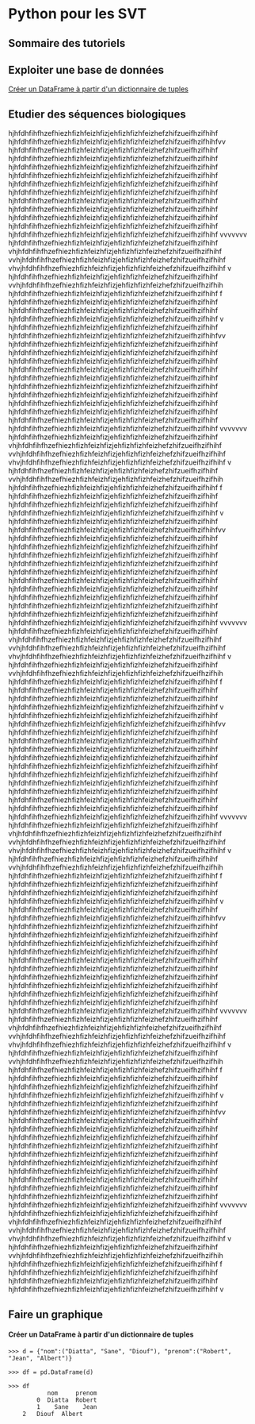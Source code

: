 # Python pour les SVT

## Sommaire des tutoriels

## Exploiter une base de données

[Créer un DataFrame à partir d'un dictionnaire de tuples](#créer_un_dataframe_à_partir_d’un_dictionnaire_de_tuples)

## Etudier des séquences biologiques

hjhfdhfihfhzefhiezhfizhfeizhfizjehfizhfizhfeizhefzhifzueifhzifhihf hjhfdhfihfhzefhiezhfizhfeizhfizjehfizhfizhfeizhefzhifzueifhzifhihfvv hjhfdhfihfhzefhiezhfizhfeizhfizjehfizhfizhfeizhefzhifzueifhzifhihf hjhfdhfihfhzefhiezhfizhfeizhfizjehfizhfizhfeizhefzhifzueifhzifhihf hjhfdhfihfhzefhiezhfizhfeizhfizjehfizhfizhfeizhefzhifzueifhzifhihf hjhfdhfihfhzefhiezhfizhfeizhfizjehfizhfizhfeizhefzhifzueifhzifhihf hjhfdhfihfhzefhiezhfizhfeizhfizjehfizhfizhfeizhefzhifzueifhzifhihf hjhfdhfihfhzefhiezhfizhfeizhfizjehfizhfizhfeizhefzhifzueifhzifhihf hjhfdhfihfhzefhiezhfizhfeizhfizjehfizhfizhfeizhefzhifzueifhzifhihf hjhfdhfihfhzefhiezhfizhfeizhfizjehfizhfizhfeizhefzhifzueifhzifhihf hjhfdhfihfhzefhiezhfizhfeizhfizjehfizhfizhfeizhefzhifzueifhzifhihf hjhfdhfihfhzefhiezhfizhfeizhfizjehfizhfizhfeizhefzhifzueifhzifhihf hjhfdhfihfhzefhiezhfizhfeizhfizjehfizhfizhfeizhefzhifzueifhzifhihf vvvvvvv hjhfdhfihfhzefhiezhfizhfeizhfizjehfizhfizhfeizhefzhifzueifhzifhihf vhjhfdhfihfhzefhiezhfizhfeizhfizjehfizhfizhfeizhefzhifzueifhzifhihf vvhjhfdhfihfhzefhiezhfizhfeizhfizjehfizhfizhfeizhefzhifzueifhzifhihf vhvjhfdhfihfhzefhiezhfizhfeizhfizjehfizhfizhfeizhefzhifzueifhzifhihf v hjhfdhfihfhzefhiezhfizhfeizhfizjehfizhfizhfeizhefzhifzueifhzifhihf vvhjhfdhfihfhzefhiezhfizhfeizhfizjehfizhfizhfeizhefzhifzueifhzifhih hjhfdhfihfhzefhiezhfizhfeizhfizjehfizhfizhfeizhefzhifzueifhzifhihf f hjhfdhfihfhzefhiezhfizhfeizhfizjehfizhfizhfeizhefzhifzueifhzifhihf hjhfdhfihfhzefhiezhfizhfeizhfizjehfizhfizhfeizhefzhifzueifhzifhihf hjhfdhfihfhzefhiezhfizhfeizhfizjehfizhfizhfeizhefzhifzueifhzifhihf v hjhfdhfihfhzefhiezhfizhfeizhfizjehfizhfizhfeizhefzhifzueifhzifhihf hjhfdhfihfhzefhiezhfizhfeizhfizjehfizhfizhfeizhefzhifzueifhzifhihfvv hjhfdhfihfhzefhiezhfizhfeizhfizjehfizhfizhfeizhefzhifzueifhzifhihf hjhfdhfihfhzefhiezhfizhfeizhfizjehfizhfizhfeizhefzhifzueifhzifhihf hjhfdhfihfhzefhiezhfizhfeizhfizjehfizhfizhfeizhefzhifzueifhzifhihf hjhfdhfihfhzefhiezhfizhfeizhfizjehfizhfizhfeizhefzhifzueifhzifhihf hjhfdhfihfhzefhiezhfizhfeizhfizjehfizhfizhfeizhefzhifzueifhzifhihf hjhfdhfihfhzefhiezhfizhfeizhfizjehfizhfizhfeizhefzhifzueifhzifhihf hjhfdhfihfhzefhiezhfizhfeizhfizjehfizhfizhfeizhefzhifzueifhzifhihf hjhfdhfihfhzefhiezhfizhfeizhfizjehfizhfizhfeizhefzhifzueifhzifhihf hjhfdhfihfhzefhiezhfizhfeizhfizjehfizhfizhfeizhefzhifzueifhzifhihf hjhfdhfihfhzefhiezhfizhfeizhfizjehfizhfizhfeizhefzhifzueifhzifhihf hjhfdhfihfhzefhiezhfizhfeizhfizjehfizhfizhfeizhefzhifzueifhzifhihf vvvvvvv hjhfdhfihfhzefhiezhfizhfeizhfizjehfizhfizhfeizhefzhifzueifhzifhihf vhjhfdhfihfhzefhiezhfizhfeizhfizjehfizhfizhfeizhefzhifzueifhzifhihf vvhjhfdhfihfhzefhiezhfizhfeizhfizjehfizhfizhfeizhefzhifzueifhzifhihf vhvjhfdhfihfhzefhiezhfizhfeizhfizjehfizhfizhfeizhefzhifzueifhzifhihf v hjhfdhfihfhzefhiezhfizhfeizhfizjehfizhfizhfeizhefzhifzueifhzifhihf vvhjhfdhfihfhzefhiezhfizhfeizhfizjehfizhfizhfeizhefzhifzueifhzifhih hjhfdhfihfhzefhiezhfizhfeizhfizjehfizhfizhfeizhefzhifzueifhzifhihf f hjhfdhfihfhzefhiezhfizhfeizhfizjehfizhfizhfeizhefzhifzueifhzifhihf hjhfdhfihfhzefhiezhfizhfeizhfizjehfizhfizhfeizhefzhifzueifhzifhihf hjhfdhfihfhzefhiezhfizhfeizhfizjehfizhfizhfeizhefzhifzueifhzifhihf v
hjhfdhfihfhzefhiezhfizhfeizhfizjehfizhfizhfeizhefzhifzueifhzifhihf hjhfdhfihfhzefhiezhfizhfeizhfizjehfizhfizhfeizhefzhifzueifhzifhihfvv hjhfdhfihfhzefhiezhfizhfeizhfizjehfizhfizhfeizhefzhifzueifhzifhihf hjhfdhfihfhzefhiezhfizhfeizhfizjehfizhfizhfeizhefzhifzueifhzifhihf hjhfdhfihfhzefhiezhfizhfeizhfizjehfizhfizhfeizhefzhifzueifhzifhihf hjhfdhfihfhzefhiezhfizhfeizhfizjehfizhfizhfeizhefzhifzueifhzifhihf hjhfdhfihfhzefhiezhfizhfeizhfizjehfizhfizhfeizhefzhifzueifhzifhihf hjhfdhfihfhzefhiezhfizhfeizhfizjehfizhfizhfeizhefzhifzueifhzifhihf hjhfdhfihfhzefhiezhfizhfeizhfizjehfizhfizhfeizhefzhifzueifhzifhihf hjhfdhfihfhzefhiezhfizhfeizhfizjehfizhfizhfeizhefzhifzueifhzifhihf hjhfdhfihfhzefhiezhfizhfeizhfizjehfizhfizhfeizhefzhifzueifhzifhihf hjhfdhfihfhzefhiezhfizhfeizhfizjehfizhfizhfeizhefzhifzueifhzifhihf hjhfdhfihfhzefhiezhfizhfeizhfizjehfizhfizhfeizhefzhifzueifhzifhihf vvvvvvv hjhfdhfihfhzefhiezhfizhfeizhfizjehfizhfizhfeizhefzhifzueifhzifhihf vhjhfdhfihfhzefhiezhfizhfeizhfizjehfizhfizhfeizhefzhifzueifhzifhihf vvhjhfdhfihfhzefhiezhfizhfeizhfizjehfizhfizhfeizhefzhifzueifhzifhihf vhvjhfdhfihfhzefhiezhfizhfeizhfizjehfizhfizhfeizhefzhifzueifhzifhihf v hjhfdhfihfhzefhiezhfizhfeizhfizjehfizhfizhfeizhefzhifzueifhzifhihf vvhjhfdhfihfhzefhiezhfizhfeizhfizjehfizhfizhfeizhefzhifzueifhzifhih hjhfdhfihfhzefhiezhfizhfeizhfizjehfizhfizhfeizhefzhifzueifhzifhihf f hjhfdhfihfhzefhiezhfizhfeizhfizjehfizhfizhfeizhefzhifzueifhzifhihf hjhfdhfihfhzefhiezhfizhfeizhfizjehfizhfizhfeizhefzhifzueifhzifhihf hjhfdhfihfhzefhiezhfizhfeizhfizjehfizhfizhfeizhefzhifzueifhzifhihf v
hjhfdhfihfhzefhiezhfizhfeizhfizjehfizhfizhfeizhefzhifzueifhzifhihf hjhfdhfihfhzefhiezhfizhfeizhfizjehfizhfizhfeizhefzhifzueifhzifhihfvv hjhfdhfihfhzefhiezhfizhfeizhfizjehfizhfizhfeizhefzhifzueifhzifhihf hjhfdhfihfhzefhiezhfizhfeizhfizjehfizhfizhfeizhefzhifzueifhzifhihf hjhfdhfihfhzefhiezhfizhfeizhfizjehfizhfizhfeizhefzhifzueifhzifhihf hjhfdhfihfhzefhiezhfizhfeizhfizjehfizhfizhfeizhefzhifzueifhzifhihf hjhfdhfihfhzefhiezhfizhfeizhfizjehfizhfizhfeizhefzhifzueifhzifhihf hjhfdhfihfhzefhiezhfizhfeizhfizjehfizhfizhfeizhefzhifzueifhzifhihf hjhfdhfihfhzefhiezhfizhfeizhfizjehfizhfizhfeizhefzhifzueifhzifhihf hjhfdhfihfhzefhiezhfizhfeizhfizjehfizhfizhfeizhefzhifzueifhzifhihf hjhfdhfihfhzefhiezhfizhfeizhfizjehfizhfizhfeizhefzhifzueifhzifhihf hjhfdhfihfhzefhiezhfizhfeizhfizjehfizhfizhfeizhefzhifzueifhzifhihf hjhfdhfihfhzefhiezhfizhfeizhfizjehfizhfizhfeizhefzhifzueifhzifhihf vvvvvvv hjhfdhfihfhzefhiezhfizhfeizhfizjehfizhfizhfeizhefzhifzueifhzifhihf vhjhfdhfihfhzefhiezhfizhfeizhfizjehfizhfizhfeizhefzhifzueifhzifhihf vvhjhfdhfihfhzefhiezhfizhfeizhfizjehfizhfizhfeizhefzhifzueifhzifhihf vhvjhfdhfihfhzefhiezhfizhfeizhfizjehfizhfizhfeizhefzhifzueifhzifhihf v hjhfdhfihfhzefhiezhfizhfeizhfizjehfizhfizhfeizhefzhifzueifhzifhihf vvhjhfdhfihfhzefhiezhfizhfeizhfizjehfizhfizhfeizhefzhifzueifhzifhih hjhfdhfihfhzefhiezhfizhfeizhfizjehfizhfizhfeizhefzhifzueifhzifhihf f hjhfdhfihfhzefhiezhfizhfeizhfizjehfizhfizhfeizhefzhifzueifhzifhihf hjhfdhfihfhzefhiezhfizhfeizhfizjehfizhfizhfeizhefzhifzueifhzifhihf hjhfdhfihfhzefhiezhfizhfeizhfizjehfizhfizhfeizhefzhifzueifhzifhihf v
hjhfdhfihfhzefhiezhfizhfeizhfizjehfizhfizhfeizhefzhifzueifhzifhihf hjhfdhfihfhzefhiezhfizhfeizhfizjehfizhfizhfeizhefzhifzueifhzifhihfvv hjhfdhfihfhzefhiezhfizhfeizhfizjehfizhfizhfeizhefzhifzueifhzifhihf hjhfdhfihfhzefhiezhfizhfeizhfizjehfizhfizhfeizhefzhifzueifhzifhihf hjhfdhfihfhzefhiezhfizhfeizhfizjehfizhfizhfeizhefzhifzueifhzifhihf hjhfdhfihfhzefhiezhfizhfeizhfizjehfizhfizhfeizhefzhifzueifhzifhihf hjhfdhfihfhzefhiezhfizhfeizhfizjehfizhfizhfeizhefzhifzueifhzifhihf hjhfdhfihfhzefhiezhfizhfeizhfizjehfizhfizhfeizhefzhifzueifhzifhihf hjhfdhfihfhzefhiezhfizhfeizhfizjehfizhfizhfeizhefzhifzueifhzifhihf hjhfdhfihfhzefhiezhfizhfeizhfizjehfizhfizhfeizhefzhifzueifhzifhihf hjhfdhfihfhzefhiezhfizhfeizhfizjehfizhfizhfeizhefzhifzueifhzifhihf hjhfdhfihfhzefhiezhfizhfeizhfizjehfizhfizhfeizhefzhifzueifhzifhihf hjhfdhfihfhzefhiezhfizhfeizhfizjehfizhfizhfeizhefzhifzueifhzifhihf vvvvvvv hjhfdhfihfhzefhiezhfizhfeizhfizjehfizhfizhfeizhefzhifzueifhzifhihf vhjhfdhfihfhzefhiezhfizhfeizhfizjehfizhfizhfeizhefzhifzueifhzifhihf vvhjhfdhfihfhzefhiezhfizhfeizhfizjehfizhfizhfeizhefzhifzueifhzifhihf vhvjhfdhfihfhzefhiezhfizhfeizhfizjehfizhfizhfeizhefzhifzueifhzifhihf v hjhfdhfihfhzefhiezhfizhfeizhfizjehfizhfizhfeizhefzhifzueifhzifhihf vvhjhfdhfihfhzefhiezhfizhfeizhfizjehfizhfizhfeizhefzhifzueifhzifhih hjhfdhfihfhzefhiezhfizhfeizhfizjehfizhfizhfeizhefzhifzueifhzifhihf f hjhfdhfihfhzefhiezhfizhfeizhfizjehfizhfizhfeizhefzhifzueifhzifhihf hjhfdhfihfhzefhiezhfizhfeizhfizjehfizhfizhfeizhefzhifzueifhzifhihf hjhfdhfihfhzefhiezhfizhfeizhfizjehfizhfizhfeizhefzhifzueifhzifhihf v
hjhfdhfihfhzefhiezhfizhfeizhfizjehfizhfizhfeizhefzhifzueifhzifhihf hjhfdhfihfhzefhiezhfizhfeizhfizjehfizhfizhfeizhefzhifzueifhzifhihfvv hjhfdhfihfhzefhiezhfizhfeizhfizjehfizhfizhfeizhefzhifzueifhzifhihf hjhfdhfihfhzefhiezhfizhfeizhfizjehfizhfizhfeizhefzhifzueifhzifhihf hjhfdhfihfhzefhiezhfizhfeizhfizjehfizhfizhfeizhefzhifzueifhzifhihf hjhfdhfihfhzefhiezhfizhfeizhfizjehfizhfizhfeizhefzhifzueifhzifhihf hjhfdhfihfhzefhiezhfizhfeizhfizjehfizhfizhfeizhefzhifzueifhzifhihf hjhfdhfihfhzefhiezhfizhfeizhfizjehfizhfizhfeizhefzhifzueifhzifhihf hjhfdhfihfhzefhiezhfizhfeizhfizjehfizhfizhfeizhefzhifzueifhzifhihf hjhfdhfihfhzefhiezhfizhfeizhfizjehfizhfizhfeizhefzhifzueifhzifhihf hjhfdhfihfhzefhiezhfizhfeizhfizjehfizhfizhfeizhefzhifzueifhzifhihf hjhfdhfihfhzefhiezhfizhfeizhfizjehfizhfizhfeizhefzhifzueifhzifhihf hjhfdhfihfhzefhiezhfizhfeizhfizjehfizhfizhfeizhefzhifzueifhzifhihf vvvvvvv hjhfdhfihfhzefhiezhfizhfeizhfizjehfizhfizhfeizhefzhifzueifhzifhihf vhjhfdhfihfhzefhiezhfizhfeizhfizjehfizhfizhfeizhefzhifzueifhzifhihf vvhjhfdhfihfhzefhiezhfizhfeizhfizjehfizhfizhfeizhefzhifzueifhzifhihf vhvjhfdhfihfhzefhiezhfizhfeizhfizjehfizhfizhfeizhefzhifzueifhzifhihf v hjhfdhfihfhzefhiezhfizhfeizhfizjehfizhfizhfeizhefzhifzueifhzifhihf vvhjhfdhfihfhzefhiezhfizhfeizhfizjehfizhfizhfeizhefzhifzueifhzifhih hjhfdhfihfhzefhiezhfizhfeizhfizjehfizhfizhfeizhefzhifzueifhzifhihf f hjhfdhfihfhzefhiezhfizhfeizhfizjehfizhfizhfeizhefzhifzueifhzifhihf hjhfdhfihfhzefhiezhfizhfeizhfizjehfizhfizhfeizhefzhifzueifhzifhihf hjhfdhfihfhzefhiezhfizhfeizhfizjehfizhfizhfeizhefzhifzueifhzifhihf v


## Faire un graphique


#### Créer un DataFrame à partir d'un dictionnaire de tuples

	>>> d = {"nom":("Diatta", "Sane", "Diouf"), "prenom":("Robert", "Jean", "Albert")}
	
	>>> df = pd.DataFrame(d)
	
	>>> df
	           nom     prenom
	        0  Diatta  Robert
	        1    Sane    Jean
		2   Diouf  Albert

